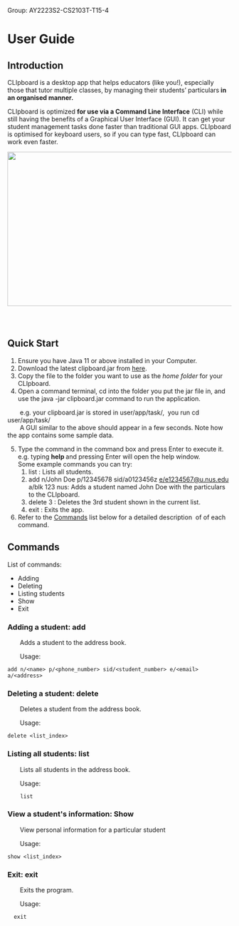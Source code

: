 Group: AY2223S2-CS2103T-T15-4

# User Guide

## Introduction

CLIpboard is a desktop app that helps educators (like you!), especially those that tutor multiple classes, by managing their students’ particulars<strong> in an organised manner.</strong>

CLIpboard is optimized **for use via a Command Line Interface** (CLI) while still having the benefits of a Graphical User Interface (GUI). It can get your student management tasks done faster than traditional GUI apps. CLIpboard is optimised for keyboard users, so if you can type fast, CLIpboard can work even faster.

<img src="https://lh4.googleusercontent.com/nJEHEfBEaTqtMlaihfUQVGUEwWmxZkjWSyY9CkknQ9WE6q9VnwlT2YbG4CP6rguZjN0b0ZslxZPH6TivrbM6S6S0fDq5WEuxOciYJILifALzS5mRS8RGjOlQLcjBp-DqYfVGSmw8_cU4WfKFlA-J1Hg" width="634" height="346" />
<br><br>

## <br>Quick Start

1.  Ensure you have Java 11 or above installed in your Computer.
2.  Download the latest clipboard.jar from [here](https://github.com/se-edu/addressbook-level3/releases).
3.  Copy the file to the folder you want to use as the *home folder* for your CLIpboard.
4.  Open a command terminal, cd into the folder you put the jar file in, and use the java -jar clipboard.jar command to run the application.&nbsp;

&emsp;&emsp;e.g. your clipboard.jar is stored in user/app/task/,&nbsp; you run cd user/app/task/
<br>&emsp;&emsp;A GUI similar to the above should appear in a few seconds. Note how the app contains some sample data.

5.  Type the command in the command box and press Enter to execute it. e.g. typing <strong>help </strong>and pressing Enter will open the help window.
    <br>Some example commands you can try:
    1.  list : Lists all students.
    2.  add n/John Doe p/12345678 sid/a0123456z [e/e1234567@u.nus.edu](mailto:e/e1234567@u.nus.edu) a/blk 123 nus: Adds a student named John Doe with the particulars to the CLIpboard.
    3.  delete 3 : Deletes the 3rd student shown in the current list.
    4.  exit : Exits the app.
6.  Refer to the [<ins>Commands</ins>](https://docs.google.com/document/d/129glYXctEtL77of9dMmzea-TjVfZh727fVPrv_e9AyI/edit#bookmark=id.1r9lnvft19co) list below for a detailed description&nbsp; of of each command.

## Commands

List of commands:

-   Adding
-   Deleting
-   Listing students
-   Show
-   Exit

### Adding a student: add

&emsp;&emsp;Adds a student to the address book.

&emsp;&emsp;Usage:

```
add n/<name> p/<phone_number> sid/<student_number> e/<email> a/<address>
```

### Deleting a student: delete&nbsp;

&emsp;&emsp;Deletes a student from the address book.

&emsp;&emsp;Usage:

```
delete <list_index>
```

### Listing all students: list&nbsp;

&emsp;&emsp;Lists all students in the address book.

&emsp;&emsp;Usage:

```
    list
```

### View a student's information: Show

&emsp;&emsp;View personal information for a particular student

&emsp;&emsp;Usage:&nbsp;

```
show <list_index>
```

### Exit: exit

&emsp;&emsp;Exits the program.

&emsp;&emsp;Usage:&nbsp;

```
  exit
```